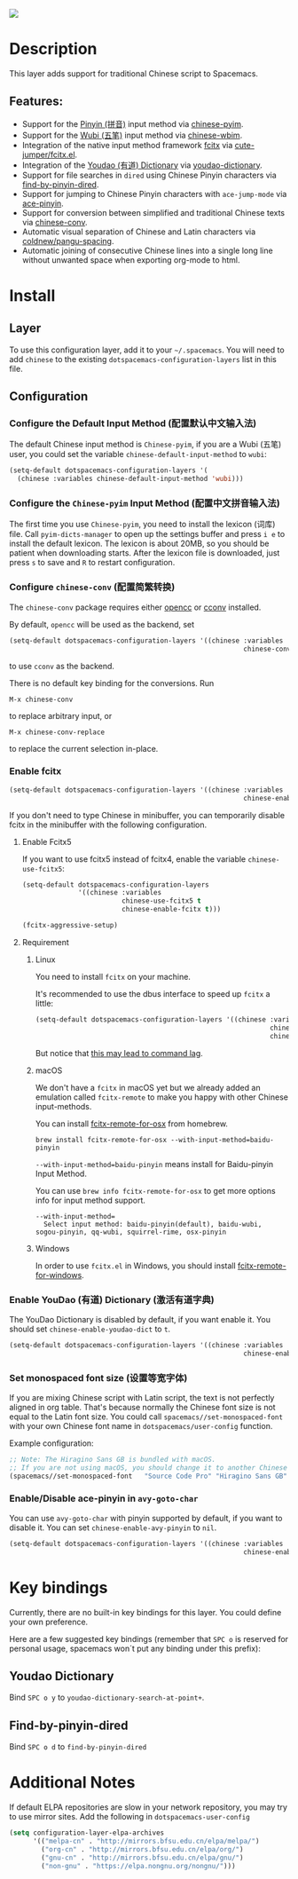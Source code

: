 ![](img/Chinese.png)

Description
===========

This layer adds support for traditional Chinese script to Spacemacs.

Features:
---------

-   Support for the [Pinyin
    (拼音)](https://en.wikipedia.org/wiki/Pinyin) input method via
    [chinese-pyim](https://github.com/tumashu/chinese-pyim).
-   Support for the [Wubi
    (五笔)](https://en.wikipedia.org/wiki/Wubi_method) input method via
    [chinese-wbim](https://github.com/andyque/chinese-wbim).
-   Integration of the native input method framework
    [fcitx](https://en.wikipedia.org/wiki/Fcitx) via
    [cute-jumper/fcitx.el](https://github.com/cute-jumper/fcitx.el).
-   Integration of the [Youdao (有道)
    Dictionary](https://en.wikipedia.org/wiki/Youdao) via
    [youdao-dictionary](https://github.com/xuchunyang/youdao-dictionary.el).
-   Support for file searches in `dired` using Chinese Pinyin characters
    via
    [find-by-pinyin-dired](https://github.com/redguardtoo/find-by-pinyin-dired).
-   Support for jumping to Chinese Pinyin characters with
    `ace-jump-mode` via
    [ace-pinyin](https://github.com/cute-jumper/ace-pinyin).
-   Support for conversion between simplified and traditional Chinese
    texts via
    [chinese-conv](https://github.com/gucong/emacs-chinese-conv/).
-   Automatic visual separation of Chinese and Latin characters via
    [coldnew/pangu-spacing](https://github.com/coldnew/pangu-spacing).
-   Automatic joining of consecutive Chinese lines into a single long
    line without unwanted space when exporting org-mode to html.

Install
=======

Layer
-----

To use this configuration layer, add it to your `~/.spacemacs`. You will
need to add `chinese` to the existing
`dotspacemacs-configuration-layers` list in this file.

Configuration
-------------

### Configure the Default Input Method (配置默认中文输入法)

The default Chinese input method is `Chinese-pyim`, if you are a Wubi
(五笔) user, you could set the variable `chinese-default-input-method`
to `wubi`:

``` commonlisp
(setq-default dotspacemacs-configuration-layers '(
  (chinese :variables chinese-default-input-method 'wubi)))
```

### Configure the `Chinese-pyim` Input Method (配置中文拼音输入法)

The first time you use `Chinese-pyim`, you need to install the lexicon
(词库) file. Call `pyim-dicts-manager` to open up the settings buffer
and press `i e` to install the default lexicon. The lexicon is about
20MB, so you should be patient when downloading starts. After the
lexicon file is downloaded, just press `s` to save and `R` to restart
configuration.

### Configure `chinese-conv` (配置简繁转换)

The `chinese-conv` package requires either
[opencc](https://github.com/BYVoid/OpenCC) or
[cconv](https://github.com/xiaoyjy/cconv) installed.

By default, `opencc` will be used as the backend, set

``` commonlisp
(setq-default dotspacemacs-configuration-layers '((chinese :variables
                                                           chinese-conv-backend "cconv")))
```

to use `cconv` as the backend.

There is no default key binding for the conversions. Run

`M-x chinese-conv`

to replace arbitrary input, or

`M-x chinese-conv-replace`

to replace the current selection in-place.

### Enable fcitx

``` commonlisp
(setq-default dotspacemacs-configuration-layers '((chinese :variables
                                                           chinese-enable-fcitx t)))
```

If you don't need to type Chinese in minibuffer, you can temporarily
disable fcitx in the minibuffer with the following configuration.

1.  Enable Fcitx5

    If you want to use fcitx5 instead of fcitx4, enable the variable
    `chinese-use-fcitx5`:

    ``` commonlisp
    (setq-default dotspacemacs-configuration-layers
                  '((chinese :variables
                             chinese-use-fcitx5 t
                             chinese-enable-fcitx t)))
    ```

    ``` commonlisp
    (fcitx-aggressive-setup)
    ```

2.  Requirement

    1.  Linux

        You need to install `fcitx` on your machine.

        It's recommended to use the dbus interface to speed up `fcitx` a
        little:

        ``` commonlisp
        (setq-default dotspacemacs-configuration-layers '((chinese :variables
                                                                   chinese-enable-fcitx t
                                                                   chinese-fcitx-use-dbus t)))
        ```

        But notice that [this may lead to command
        lag](https://github.com/cute-jumper/fcitx.el/issues/30).

    2.  macOS

        We don't have a `fcitx` in macOS yet but we already added an
        emulation called `fcitx-remote` to make you happy with other
        Chinese input-methods.

        You can install
        [fcitx-remote-for-osx](https://github.com/CodeFalling/fcitx-remote-for-osx)
        from homebrew.

        ``` shell
        brew install fcitx-remote-for-osx --with-input-method=baidu-pinyin
        ```

        `--with-input-method=baidu-pinyin` means install for
        Baidu-pinyin Input Method.

        You can use `brew info fcitx-remote-for-osx` to get more options
        info for input method support.

        ``` example
        --with-input-method=
          Select input method: baidu-pinyin(default), baidu-wubi, sogou-pinyin, qq-wubi, squirrel-rime, osx-pinyin
        ```

    3.  Windows

        In order to use `fcitx.el` in Windows, you should install
        [fcitx-remote-for-windows](https://github.com/cute-jumper/fcitx-remote-for-windows).

### Enable YouDao (有道) Dictionary (激活有道字典)

The YouDao Dictionary is disabled by default, if you want enable it. You
should set `chinese-enable-youdao-dict` to `t`.

``` commonlisp
(setq-default dotspacemacs-configuration-layers '((chinese :variables
                                                           chinese-enable-youdao-dict t)))
```

### Set monospaced font size (设置等宽字体)

If you are mixing Chinese script with Latin script, the text is not
perfectly aligned in org table. That's because normally the Chinese font
size is not equal to the Latin font size. You could call
`spacemacs//set-monospaced-font` with your own Chinese font name in
`dotspacemacs/user-config` function.

Example configuration:

``` commonlisp
;; Note: The Hiragino Sans GB is bundled with macOS.
;; If you are not using macOS, you should change it to another Chinese font name.
(spacemacs//set-monospaced-font   "Source Code Pro" "Hiragino Sans GB" 14 16)
```

### Enable/Disable ace-pinyin in `avy-goto-char`

You can use `avy-goto-char` with pinyin supported by default, if you
want to disable it. You can set `chinese-enable-avy-pinyin` to `nil`.

``` commonlisp
(setq-default dotspacemacs-configuration-layers '((chinese :variables
                                                           chinese-enable-avy-pinyin nil)))
```

Key bindings
============

Currently, there are no built-in key bindings for this layer. You could
define your own preference.

Here are a few suggested key bindings (remember that `SPC o` is reserved
for personal usage, spacemacs won´t put any binding under this prefix):

Youdao Dictionary
-----------------

Bind `SPC o y` to `youdao-dictionary-search-at-point+`.

Find-by-pinyin-dired
--------------------

Bind `SPC o d` to `find-by-pinyin-dired`

Additional Notes
================

If default ELPA repositories are slow in your network repository, you
may try to use mirror sites. Add the following in
`dotspacemacs-user-config`

``` commonlisp
(setq configuration-layer-elpa-archives
      '(("melpa-cn" . "http://mirrors.bfsu.edu.cn/elpa/melpa/")
        ("org-cn" . "http://mirrors.bfsu.edu.cn/elpa/org/")
        ("gnu-cn" . "http://mirrors.bfsu.edu.cn/elpa/gnu/")
        ("non-gnu" . "https://elpa.nongnu.org/nongnu/")))
```
